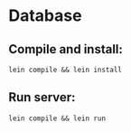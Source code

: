 # Database

## Compile and install:
```shell
lein compile && lein install
```

## Run server:
```shell
lein compile && lein run
```